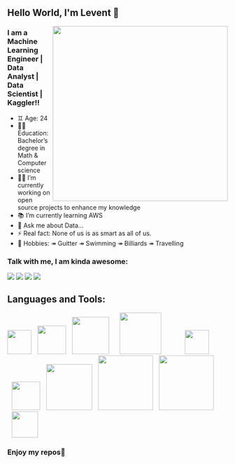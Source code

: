 ## Hello World, I'm Levent 👋


<img src=https://media.giphy.com/media/3oKIPEqDGUULpEU0aQ/giphy.gif width="400" height="400" align="right">

### I am a Machine Learning Engineer | Data Analyst | Data Scientist | Kaggler!!
- ♊️ Age: 24
- 👨‍🎓 Education: Bachelor’s degree in Math & Computer science
- 👨‍💻 I’m currently working on open source projects to enhance my knowledge
- 📚 I’m currently learning AWS
- 💬 Ask me about Data...
- ⚡ Real fact: None of us is as smart as all of us.
- 🎯 Hobbies: ↠ Guitter ↠ Swimming ↠ Billiards ↠ Travelling
### Talk with me, I am kinda awesome:
<p float="left">
<a href="mailto:leventoz997@gmail.com"><img src="https://img.shields.io/badge/Gmail-D14836?style=for-the-badge&logo=gmail&logoColor=white" /></a>
<a href="https://www.linkedin.com/in/levent-ozdemir/"><img src="https://img.shields.io/badge/LinkedIn-0077B5?style=for-the-badge&logo=linkedin&logoColor=white" /></a>
<a href="https://www.kaggle.com/leventoz"><img src="https://img.shields.io/badge/Kaggle-20BEFF?style=for-the-badge&logo=Kaggle&logoColor=white" /></a>
<a href="https://leventozdemir.medium.com/"><img src="https://img.shields.io/badge/Medium-12100E?style=for-the-badge&logo=medium&logoColor=white" /></a>
</p>

## Languages and Tools:
<p float="left">
<img src="https://img.icons8.com/color/144/000000/python--v2.png" width="55" hight="55">
<img src="https://img.icons8.com/nolan/128/sql.png" width="65" hight="65"   style="margin-left: 10"/>
<img src="https://upload.wikimedia.org/wikipedia/commons/5/5c/AWS_Simple_Icons_AWS_Cloud.svg" width="85" hight="75" style="margin-left: 10">
<img src="https://upload.wikimedia.org/wikipedia/commons/f/f3/Apache_Spark_logo.svg" width="95" hight="125" style="margin-left: 20">
<img src="https://upload.wikimedia.org/wikipedia/commons/a/ae/Keras_logo.svg" width="55" hight="55" style="margin-left: 50">
<img src="https://img.icons8.com/color/144/000000/tensorflow.png" width="65" hight="65" style="margin-left: 10">
  <img src="https://upload.wikimedia.org/wikipedia/commons/0/05/Scikit_learn_logo_small.svg" width="105" hight="105" style="margin-left: 10">
<img src="https://upload.wikimedia.org/wikipedia/commons/3/31/NumPy_logo_2020.svg" width="125" hight="125" style="margin-left: 10">
<img src="https://upload.wikimedia.org/wikipedia/commons/e/ed/Pandas_logo.svg" width="125" hight="125" style="margin-left: 10">
<img src="https://upload.wikimedia.org/wikipedia/commons/0/01/Created_with_Matplotlib-logo.svg" width="60" hight="60" style="margin-left: 10">



</p>

### Enjoy my repos🦾
